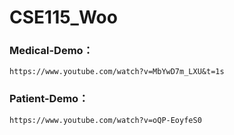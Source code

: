# CSE115_Woo

### Medical-Demo：
	https://www.youtube.com/watch?v=MbYwD7m_LXU&t=1s

### Patient-Demo：
	https://www.youtube.com/watch?v=oQP-EoyfeS0